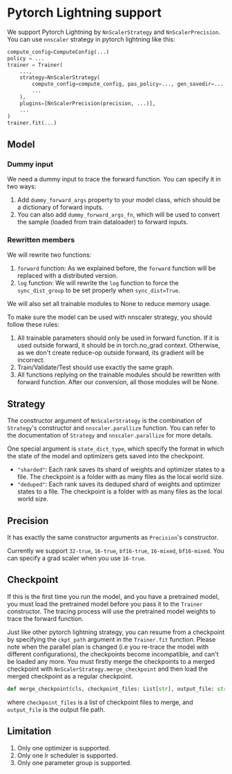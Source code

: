 # Pytorch Lightning support

We support Pytorch Lightning by `NnScalerStrategy` and `NnScalerPrecision`. You can use `nnscaler` strategy in pytorch lightning like this:

```python
compute_config=ComputeConfig(...)
policy = ...
trainer = Trainer(
    ...,
    strategy=NnScalerStrategy(
        compute_config=compute_config, pas_policy=..., gen_savedir=...,
        ...
    ),
    plugins=[NnScalerPrecision(precision, ...)],
    ...
)
trainer.fit(...)
```

## Model

### Dummy input

We need a dummy input to trace the forward function. You can specify it in two ways:

1. Add `dummy_forward_args` property to your model class, which should be a dictionary of forward inputs.
2. You can also add `dummy_forward_args_fn`, which will be used to convert the sample (loaded from train dataloader) to forward inputs.

### Rewritten members

We will rewrite two functions:
1. `forward` function: As we explained before, the `forward` function will be replaced with a distributed version.
2. `log` function: We will rewrite the `log` function to force the `sync_dist_group` to be set properly when `sync_dist=True`.

We will also set all trainable modules to None to reduce memory usage.

To make sure the model can be used with nnscaler strategy, you should follow these rules:

1. All trainable parameters should only be used in forward function.
If it is used outside forward, it should be in torch.no_grad context.
Otherwise, as we don't create reduce-op outside forward, its gradient will be incorrect.
2. Train/Validate/Test should use exactly the same graph.
3. All functions replying on the trainable modules should be rewritten with forward function.
After our conversion, all those modules will be None.

## Strategy

The constructor argument of `NnScalerStrategy` is the combination of `Strategy`'s constructor and `nnscaler.parallize` function. You can refer to the documentation of `Strategy` and `nnscaler.parallize` for more details.

One special argument is `state_dict_type`, which specify the format in which the state of the model and optimizers gets saved into the checkpoint.

- `"sharded"`: Each rank saves its shard of weights and optimizer states to a file.
The checkpoint is a folder with as many files as the local world size.
- `"deduped"`: Each rank saves its deduped shard of weights and optimizer states to a file. The checkpoint is a folder with as many files as the local world size.

## Precision

It has exactly the same constructor arguments as `Precision`'s constructor.

Currently we support `32-true`, `16-true`, `bf16-true`, `16-mixed`, `bf16-mixed`.
You can specify a grad scaler when you use `16-true`.

## Checkpoint

If this is the first time you run the model, and you have a pretrained model, you must load the pretrained model before you pass it to the `Trainer` constructor. The tracing process will use the pretrained model weights to trace the forward function.

Just like other pytorch lightning strategy,
you can resume from a checkpoint by specifying the `ckpt_path` argument in the `Trainer.fit` function.
Please note when the parallel plan is changed (i.e you re-trace the model with different configurations),
the checkpoints become incompatible, and can't be loaded any more.
You must firstly merge the checkpoints to a merged checkpoint with `NnScalerStrategy.merge_checkpoint` and then load the merged checkpoint as a regular checkpoint.

```python
def merge_checkpoint(cls, checkpoint_files: List[str], output_file: str) -> None:
```
where `checkpoint_files` is a list of checkpoint files to merge, and `output_file` is the output file path.

## Limitation

1. Only one optimizer is supported.
2. Only one lr scheduler is supported.
3. Only one parameter group is supported.
